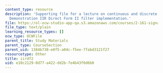 ```yaml
---
content_type: resource
description: 'Supporting file for a lecture on continuous and discrete signal processing:
  Demonstration IIR Direct Form II filter implementation.'
file: https://ol-ocw-studio-app-qa.s3.amazonaws.com/courses/2-161-signal-processing-continuous-and-discrete-fall-2008/e10c21290d77a422dd2bfe4b43f0d6b0_iirdf2.m
file_type: text/plain
learning_resource_types: []
ocw_type: OCWFile
parent_title: Study Materials
parent_type: CourseSection
parent_uid: 1384b738-e0f5-a04c-f5ee-7fabd3121f27
resourcetype: Other
title: iirdf2
uid: e10c2129-0d77-a422-dd2b-fe4b43f0d6b0
---
```

